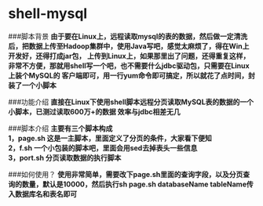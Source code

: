 # shell-mysql

###脚本背景
**由于要在Linux上，远程读取mysql的表的数据，然后做一定清洗后，把数据上传至Hadoop集群中，使用Java写吧，感觉太麻烦了，得在Win上开发好，还得打成jar包，
上传到Linux上，如果那里出了问题，还得重复这样，非常不方便，那就用shell写一个吧，也不需要什么jdbc驱动包，只需要在Linux上装个MySQL的
客户端即可，用一行yum命令即可搞定，所以就花了点时间，封装了一个小脚本**

###功能介绍
**直接在Linux下使用shell脚本远程分页读取MySQL表的数据的一个小脚本，已测过读取600万+的数据
效率与jdbc相差无几**

###脚本介绍
**主要有三个脚本构成<br/>1，page.sh 这是一主脚本，里面定义了分页的条件，大家看下便知<br/>2，f.sh   一个小包装的脚本吧，里面会用sed去掉表头一些信息<br/>3，port.sh  分页读取数据的执行脚本<br/>**


###如何使用？
**使用非常简单，需要改下page.sh里面的查询字段，以及分页查询的数量，默认是10000，然后执行sh page.sh databaseName tableName传入数据库名和表名即可**

